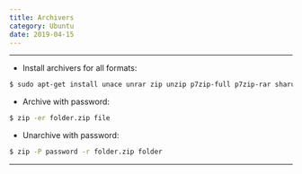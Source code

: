 ```yaml
---
title: Archivers
category: Ubuntu
date: 2019-04-15
---
```


-----

* Install archivers for all formats:
```bash
$ sudo apt-get install unace unrar zip unzip p7zip-full p7zip-rar sharutils rar uudeview mpack arj cabextract file-roller
```

* Archive with password:
```bash
$ zip -er folder.zip file
```

* Unarchive with password:
```bash
$ zip -P password -r folder.zip folder
```

-----